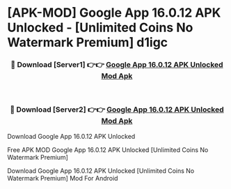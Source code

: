 # [APK-MOD] Google App 16.0.12 APK Unlocked - [Unlimited Coins No Watermark Premium] d1igc



<div align="center">
<h3>🔴 Download [Server1] 👉👉 <a href="https://momento.my/?title=Google_App_16.0.12_APK_Unlocked">Google App 16.0.12 APK Unlocked Mod Apk</a></h3><br>

<h3>🔴 Download [Server2] 👉👉 <a href="https://momento.my/?title=Google_App_16.0.12_APK_Unlocked">Google App 16.0.12 APK Unlocked Mod Apk</a></h3>
</div>



Download Google App 16.0.12 APK Unlocked 

Free APK MOD Google App 16.0.12 APK Unlocked [Unlimited Coins No Watermark Premium]

Download Google App 16.0.12 APK Unlocked [Unlimited Coins No Watermark Premium] Mod For Android
